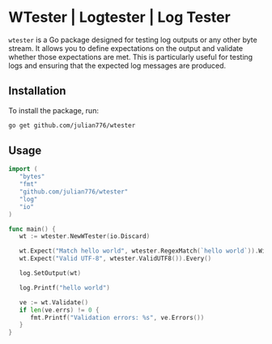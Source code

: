 # WTester | Logtester | Log Tester

`wtester` is a Go package designed for testing log outputs or any other byte stream. It allows you to define expectations on the output and validate whether those expectations are met. This is particularly useful for testing logs and ensuring that the expected log messages are produced.

## Installation

To install the package, run:

```sh
go get github.com/julian776/wtester
```

## Usage

```go
import (
   "bytes"
   "fmt"
   "github.com/julian776/wtester"
   "log"
   "io"
)

func main() {
   wt := wtester.NewWTester(io.Discard)

   wt.Expect("Match hello world", wtester.RegexMatch(`hello world`)).WithMax(1).WithMin(1)
   wt.Expect("Valid UTF-8", wtester.ValidUTF8()).Every()

   log.SetOutput(wt)

   log.Printf("hello world")

   ve := wt.Validate()
   if len(ve.errs) != 0 {
      fmt.Printf("Validation errors: %s", ve.Errors())
   }
}
```
